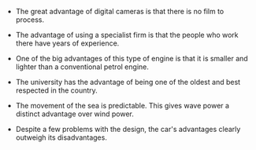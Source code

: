 - The great advantage of digital cameras is that there is no film to process.

- The advantage of using a specialist firm is that the people who work there have years of experience.

- One of the big advantages of this type of engine is that it is smaller and lighter than a conventional petrol engine.

- The university has the advantage of being one of the oldest and best respected in the country.

- The movement of the sea is predictable. This gives wave power a distinct advantage over wind power.

- Despite a few problems with the design, the car's advantages clearly outweigh its disadvantages.